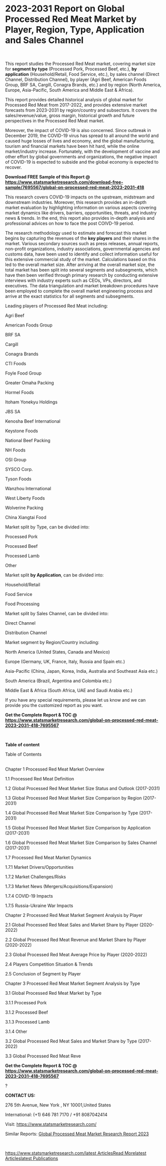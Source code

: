 <h1>2023-2031 Report on Global Processed Red Meat Market by Player, Region, Type, Application and Sales Channel</h1><br/><p>This report studies the Processed Red Meat market, covering market size for <strong>segment by type</strong> (Processed Pork, Processed Beef, etc.), <strong>by application</strong> (Household/Retail, Food Service, etc.), by sales channel (Direct Channel, Distribution Channel), by player (Agri Beef, American Foods Group, BRF SA, Cargill, Conagra Brands, etc.) and by region (North America, Europe, Asia-Pacific, South America and Middle East & Africa).</p>
 
 
 
 <p>This report provides detailed historical analysis of global market for Processed Red Meat from 2017-2022, and provides extensive market forecasts from 2023-2031 by region/country and subsectors. It covers the sales/revenue/value, gross margin, historical growth and future perspectives in the Processed Red Meat market.</p>
 
 
 
 <p>Moreover, the impact of COVID-19 is also concerned. Since outbreak in December 2019, the COVID-19 virus has spread to all around the world and caused huge losses of lives and economy, and the global manufacturing, tourism and financial markets have been hit hard, while the online market/industry increase. Fortunately, with the development of vaccine and other effort by global governments and organizations, the negative impact of COVID-19 is expected to subside and the global economy is expected to recover.</p>
 
 
 
 <p><strong>Download FREE Sample of this Report @ <a href="https://www.statsmarketresearch.com/download-free-sample/7695567/global-on-processed-red-meat-2023-2031-418">https://www.statsmarketresearch.com/download-free-sample/7695567/global-on-processed-red-meat-2023-2031-418</a></strong></p>
 
 
 
 <p>This research covers COVID-19 impacts on the upstream, midstream and downstream industries. Moreover, this research provides an in-depth market evaluation by highlighting information on various aspects covering market dynamics like drivers, barriers, opportunities, threats, and industry news & trends. In the end, this report also provides in-depth analysis and professional advices on how to face the post COIVD-19 period.</p>
 
 
 
 <p>The research methodology used to estimate and forecast this market begins by capturing the revenues of the <strong>key players</strong> and their shares in the market. Various secondary sources such as press releases, annual reports, non-profit organizations, industry associations, governmental agencies and customs data, have been used to identify and collect information useful for this extensive commercial study of the market. Calculations based on this led to the overall market size. After arriving at the overall market size, the total market has been split into several segments and subsegments, which have then been verified through primary research by conducting extensive interviews with industry experts such as CEOs, VPs, directors, and executives. The data triangulation and market breakdown procedures have been employed to complete the overall market engineering process and arrive at the exact statistics for all segments and subsegments.</p>
 
 
 
 <p>Leading players of Processed Red Meat including:</p>
 
 
 
 <p>Agri Beef</p>
 
 
 
 <p>American Foods Group</p>
 
 
 
 <p>BRF SA</p>
 
 
 
 <p>Cargill</p>
 
 
 
 <p>Conagra Brands</p>
 
 
 
 <p>CTI Foods</p>
 
 
 
 <p>Foyle Food Group</p>
 
 
 
 <p>Greater Omaha Packing</p>
 
 
 
 <p>Hormel Foods</p>
 
 
 
 <p>Itoham Yonekyu Holdings</p>
 
 
 
 <p>JBS SA</p>
 
 
 
 <p>Kenosha Beef International</p>
 
 
 
 <p>Keystone Foods</p>
 
 
 
 <p>National Beef Packing</p>
 
 
 
 <p>NH Foods</p>
 
 
 
 <p>OSI Group</p>
 
 
 
 <p>SYSCO Corp.</p>
 
 
 
 <p>Tyson Foods</p>
 
 
 
 <p>Wanzhou International</p>
 
 
 
 <p>West Liberty Foods</p>
 
 
 
 <p>Wolverine Packing</p>
 
 
 
 <p>China Xiangtai Food</p>
 
 
 
 <p>Market split by Type, can be divided into:</p>
 
 
 
 <p>Processed Pork</p>
 
 
 
 <p>Processed Beef</p>
 
 
 
 <p>Processed Lamb</p>
 
 
 
 <p>Other</p>
 
 
 
 <p>Market split <strong>by Application</strong>, can be divided into:</p>
 
 
 
 <p>Household/Retail</p>
 
 
 
 <p>Food Service</p>
 
 
 
 <p>Food Processing</p>
 
 
 
 <p>Market split by Sales Channel, can be divided into:</p>
 
 
 
 <p>Direct Channel</p>
 
 
 
 <p>Distribution Channel</p>
 
 
 
 <p>Market segment by Region/Country including:</p>
 
 
 
 <p>North America (United States, Canada and Mexico)</p>
 
 
 
 <p>Europe (Germany, UK, France, Italy, Russia and Spain etc.)</p>
 
 
 
 <p>Asia-Pacific (China, Japan, Korea, India, Australia and Southeast Asia etc.)</p>
 
 
 
 <p>South America (Brazil, Argentina and Colombia etc.)</p>
 
 
 
 <p>Middle East & Africa (South Africa, UAE and Saudi Arabia etc.)</p>
 
 
 
 <p>If you have any special requirements, please let us know and we can provide you the customized report as you want.</p>
 
 
 
 <div><b>Get the Complete Report & TOC @ <a href="https://www.statsmarketresearch.com/global-on-processed-red-meat-2023-2031-418-7695567">https://www.statsmarketresearch.com/global-on-processed-red-meat-2023-2031-418-7695567</a></b></div>
 
 
 
 <p><br />
 
 <b>Table of content</b></p>
 
 
 
 <p>Table of Contents<br />
 
 <br />
 
 Chapter 1 Processed Red Meat Market Overview<br />
 
 1.1 Processed Red Meat Definition<br />
 
 1.2 Global Processed Red Meat Market Size Status and Outlook (2017-2031)<br />
 
 1.3 Global Processed Red Meat Market Size Comparison by Region (2017-2031)<br />
 
 1.4 Global Processed Red Meat Market Size Comparison by Type (2017-2031)<br />
 
 1.5 Global Processed Red Meat Market Size Comparison by Application (2017-2031)<br />
 
 1.6 Global Processed Red Meat Market Size Comparison by Sales Channel (2017-2031)<br />
 
 1.7 Processed Red Meat Market Dynamics<br />
 
 1.7.1 Market Drivers/Opportunities<br />
 
 1.7.2 Market Challenges/Risks<br />
 
 1.7.3 Market News (Mergers/Acquisitions/Expansion)<br />
 
 1.7.4 COVID-19 Impacts<br />
 
 1.7.5 Russia-Ukraine War Impacts<br />
 
 Chapter 2 Processed Red Meat Market Segment Analysis by Player<br />
 
 2.1 Global Processed Red Meat Sales and Market Share by Player (2020-2022)<br />
 
 2.2 Global Processed Red Meat Revenue and Market Share by Player (2020-2022)<br />
 
 2.3 Global Processed Red Meat Average Price by Player (2020-2022)<br />
 
 2.4 Players Competition Situation & Trends<br />
 
 2.5 Conclusion of Segment by Player<br />
 
 Chapter 3 Processed Red Meat Market Segment Analysis by Type<br />
 
 3.1 Global Processed Red Meat Market by Type<br />
 
 3.1.1 Processed Pork<br />
 
 3.1.2 Processed Beef<br />
 
 3.1.3 Processed Lamb<br />
 
 3.1.4 Other<br />
 
 3.2 Global Processed Red Meat Sales and Market Share by Type (2017-2022)<br />
 
 3.3 Global Processed Red Meat Reve</p>
 
 
 
 <div><b>Get the Complete Report & TOC @ <a href="https://www.statsmarketresearch.com/global-on-processed-red-meat-2023-2031-418-7695567">https://www.statsmarketresearch.com/global-on-processed-red-meat-2023-2031-418-7695567</a></b></div>
 
 
 
 <p>? </p>
 
 
 
 <p><b>CONTACT US:</b><br />
 
 276 5th Avenue, New York , NY 10001,United States<br />
 
 International: (+1) 646 781 7170 / +91 8087042414<br />
 
 Visit: <a href="https://www.statsmarketresearch.com/">https://www.statsmarketresearch.com/</a><br />
 
 Similar Reports: <a href="https://www.statsmarketresearch.com/global-on-processed-red-meat-2023-2031-418-7695567">Global Processed Meat Market Research Report 2023</a><br />
 
 <br />
 
 <a href="https://gyeongbokgung.com">https://www.statsmarketresearch.com/</a><a href="https://hallyeomaritime.com">latest Articles</a><a href="https://jingwansa.com">Read More</a><a href="https://nguoiviet.jp/">latest Articles</a><a href="https://www.intelmarketresearch.com/">latest Publications</a></p>